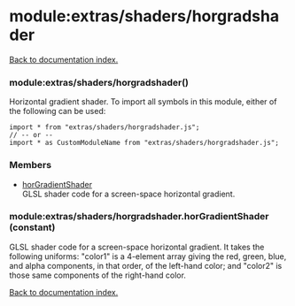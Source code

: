 # module:extras/shaders/horgradshader

[Back to documentation index.](index.md)

<a name='extras_shaders_horgradshader'></a>
### module:extras/shaders/horgradshader()

Horizontal gradient shader.
To import all symbols in this module, either of the following can be used:

    import * from "extras/shaders/horgradshader.js";
    // -- or --
    import * as CustomModuleName from "extras/shaders/horgradshader.js";

### Members

* [horGradientShader](#extras_shaders_horgradshader.horGradientShader)<br>GLSL shader code for a screen-space horizontal gradient.

<a name='extras_shaders_horgradshader.horGradientShader'></a>
### module:extras/shaders/horgradshader.horGradientShader (constant)

GLSL shader code for a screen-space horizontal gradient.
It takes the following uniforms: "color1" is a 4-element array
giving the red, green, blue, and alpha components, in that order,
of the left-hand color; and "color2" is those same components
of the right-hand color.

[Back to documentation index.](index.md)
